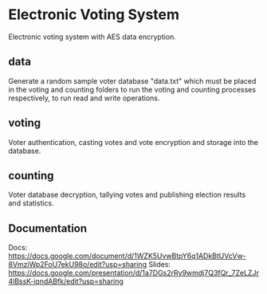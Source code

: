 # Electronic Voting System
Electronic voting system with AES data encryption.

## data
Generate a random sample voter database "data.txt" which must be placed in the voting and counting folders to run the voting and counting processes respectively, to run read and write operations.

## voting
Voter authentication, casting votes and vote encryption and storage into the database.

## counting
Voter database decryption, tallying votes and publishing election results and statistics.

## Documentation
Docs: https://docs.google.com/document/d/1WZK5UvwBtpY6q1ADkBtUVcVw-8VmziWp2FoU7ekU98o/edit?usp=sharing
Slides: https://docs.google.com/presentation/d/1a7DGs2rRy9wmdj7Q3fQr_7ZeLZJr4lBssK-iqndABfk/edit?usp=sharing
